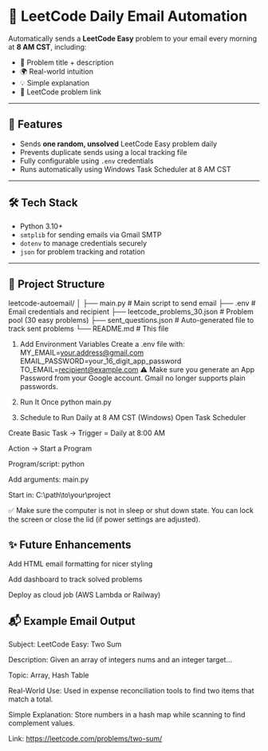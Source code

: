 # 📧 LeetCode Daily Email Automation

Automatically sends a **LeetCode Easy** problem to your email every morning at **8 AM CST**, including:

- 🧠 Problem title + description
- 🌍 Real-world intuition
- 💡 Simple explanation
- 🔗 LeetCode problem link

---

## 🚀 Features

- Sends **one random, unsolved** LeetCode Easy problem daily
- Prevents duplicate sends using a local tracking file
- Fully configurable using `.env` credentials
- Runs automatically using Windows Task Scheduler at 8 AM CST

---

## 🛠️ Tech Stack

- Python 3.10+
- `smtplib` for sending emails via Gmail SMTP
- `dotenv` to manage credentials securely
- `json` for problem tracking and rotation

---

## 📂 Project Structure

leetcode-autoemail/
│
├── main.py # Main script to send email
├── .env # Email credentials and recipient
├── leetcode_problems_30.json # Problem pool (30 easy problems)
├── sent_questions.json # Auto-generated file to track sent problems
└── README.md # This file

1. Add Environment Variables
Create a .env file with:
MY_EMAIL=your.address@gmail.com
EMAIL_PASSWORD=your_16_digit_app_password
TO_EMAIL=recipient@example.com
⚠️ Make sure you generate an App Password from your Google account. Gmail no longer supports plain passwords.

3. Run It Once
python main.py

4. Schedule to Run Daily at 8 AM CST (Windows)
Open Task Scheduler

Create Basic Task → Trigger = Daily at 8:00 AM

Action → Start a Program

Program/script: python

Add arguments: main.py

Start in: C:\path\to\your\project

✅ Make sure the computer is not in sleep or shut down state. You can lock the screen or close the lid (if power settings are adjusted).


## ✨ Future Enhancements
 Add HTML email formatting for nicer styling

 Add dashboard to track solved problems

 Deploy as cloud job (AWS Lambda or Railway)

## 📬 Example Email Output
Subject: LeetCode Easy: Two Sum

Description:
Given an array of integers nums and an integer target...

Topic: Array, Hash Table

Real-World Use:
Used in expense reconciliation tools to find two items that match a total.

Simple Explanation:
Store numbers in a hash map while scanning to find complement values.

Link:
https://leetcode.com/problems/two-sum/
 
